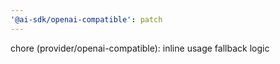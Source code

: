 ```yaml
---
'@ai-sdk/openai-compatible': patch
---
```


chore (provider/openai-compatible): inline usage fallback logic
